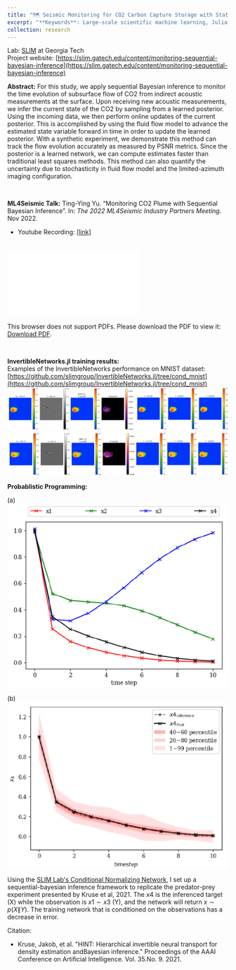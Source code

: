 ```yaml
---
title: "🗺️ Seismic Monitoring for CO2 Carbon Capture Storage with Statistical Machine Learning Approach"
excerpt: "**Keywords**: Large-scale scientific machine learning, Julia, Probabilistic Programming(Gen.jl), Sequential Bayesian infernece, Seismology, Imaging, Carbon Capture Storage (CCS), conditional normalizing flows, GCS, ML4SEISMIC, monitoring, time-lapse, Uncertainty quantification<br/>"
collection: research
---
```

Lab: [SLIM](https://slim.gatech.edu/) at Georgia Tech
<br>
Project website: [https://slim.gatech.edu/content/monitoring-sequential-bayesian-inference](https://slim.gatech.edu/content/monitoring-sequential-bayesian-inference)

**Abstract:** For this study, we apply sequential Bayesian inference to monitor the time evolution of subsurface flow of CO2 from indirect acoustic measurements at the surface. Upon receiving new acoustic measurements, we infer the current state of the CO2 by sampling from a learned posterior. Using the incoming data, we then perform online updates of the current posterior. This is accomplished by using the fluid flow model to advance the estimated state variable forward in time in order to update the learned posterior. With a synthetic experiment, we demonstrate this method can track the flow evolution accurately as measured by PSNR metrics. Since the posterior is a learned network, we can compute estimates faster than traditional least squares methods. This method can also quantify the uncertainty due to stochasticity in fluid flow model and the limited-azimuth imaging configuration.

<br>

**ML4Seismic Talk:**
Ting-Ying Yu. “Monitoring CO2 Plume with Sequential Bayesian Inference”. In: <i>The 2022 ML4Seismic Industry Partners Meeting</i>. Nov 2022. 
<br>
* Youtube Recording: [[link]](https://youtu.be/RTF7atvKNA0)
<br>
<object data='/files/Thu-15-10-Yu.pdf' width="700px" height="400px">
    <embed src='/files/Thu-15-10-Yu.pdf'>
        <p>This browser does not support PDFs. Please download the PDF to view it: <a href='/files/Thu-15-10-Yu.pdf'>Download PDF</a>.</p>
    </embed>
</object>
                                                                                                                    
<br>                                                                                                               

**InvertibleNetworks.jl training results:**
<br>
Examples of the InvertibleNetworks performance on MNIST dataset: [https://github.com/slimgroup/InvertibleNetworks.jl/tree/cond_mnist](https://github.com/slimgroup/InvertibleNetworks.jl/tree/cond_mnist)
<img src='/images/train_001.png'>
<img src='/images/train_002.png'>
<br>
                                
**Probablistic Programming:**
<br>

<p>(a) <img src='/images/SLIM3.png'> </p>
<p>(b) <img src='/images/SLIM2.png'> </p>

Using the [SLIM Lab's Conditional Normalizing Network](https://github.com/slimgroup/InvertibleNetworks.jl/tree/diff_chan_cond_hint), I set up a sequential-bayesian inference framework to replicate the predator-prey experiment presented by Kruse et al, 2021. The $x4$ is the inferenced target (X) while the observation is $x1 \sim x3$ (Y), and the network will return $x \sim p(X\|Y)$. The training network that is conditioned on the observations has a decrease in error. 


Citation:
* Kruse, Jakob, et al. "HINT: Hierarchical invertible neural transport for density estimation andBayesian inference." Proceedings of the AAAI Conference on Artificial Intelligence. Vol. 35.No. 9. 2021.
